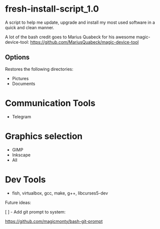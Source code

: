 # fresh-install-script_1.0
A script to help me update, upgrade and install my most used software in a quick and clean manner.

A lot of the bash credit goes to Marius Quabeck for his awesome magic-device-tool: https://github.com/MariusQuabeck/magic-device-tool

Options
-------

Restores the following directories:
- Pictures
- Documents

# Communication Tools
- Telegram

# Graphics selection
- GIMP
- Inkscape
- All

# Dev Tools
- fish, virtualbox, gcc, make, g++, libcurses5-dev

Future ideas:

[ ] - Add git prompt to system:

https://github.com/magicmonty/bash-git-prompt
